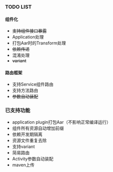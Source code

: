 ### TODO LIST

#### 组件化
- ~~支持组件接口暴露~~
- Application处理
- 打包Aar时的Transform处理
- ~~依赖传递~~
- 混淆处理
- ~~variant~~

#### 路由框架
- 支持Service组件路由
- 支持方法路由
- ~~参数自动装配~~


### 已支持功能
- application plugin打包Aar（不影响正常编译运行）
- 组件所有资源自动增加前缀
- 依赖开发期隔离
- 资源文件重复去除
- 支持variant
- 简易路由
- Activity参数自动装配
- maven上传